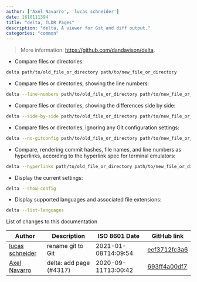 ```yaml
---
author: ['Axel Navarro', 'lucas schneider']
date: 1610111394
title: "delta, TLDR Pages"
description: "delta, A viewer for Git and diff output."
categories: "common"
---
```

> More information: <https://github.com/dandavison/delta>.

- Compare files or directories:

```bash
delta path/to/old_file_or_directory path/to/new_file_or_directory
```

- Compare files or directories, showing the line numbers:

```bash
delta --line-numbers path/to/old_file_or_directory path/to/new_file_or_directory
```

- Compare files or directories, showing the differences side by side:

```bash
delta --side-by-side path/to/old_file_or_directory path/to/new_file_or_directory
```

- Compare files or directories, ignoring any Git configuration settings:

```bash
delta --no-gitconfig path/to/old_file_or_directory path/to/new_file_or_directory
```

- Compare, rendering commit hashes, file names, and line numbers as hyperlinks, according to the hyperlink spec for terminal emulators:

```bash
delta --hyperlinks path/to/old_file_or_directory path/to/new_file_or_directory
```

- Display the current settings:

```bash
delta --show-config
```

- Display supported languages and associated file extensions:

```bash
delta --list-languages
```
List of changes to this documentation


Author | Description | ISO 8601 Date | GitHub link
------|-----|-----|-----
[lucas schneider](mailto:casdpa@gmail.com) | rename git to Git | 2021-01-08T14:09:54 | [eef3712fc3a6](https://github.com/tldr-pages/tldr/commit/eef3712fc3a6a3774384b2e4ed934583c8349d75)
[Axel Navarro](mailto:navarroaxel@gmail.com) | delta: add page (#4317) | 2020-09-11T13:00:42 | [693ff4a00df7](https://github.com/tldr-pages/tldr/commit/693ff4a00df7d9736bd3214162c6d8ee2599503b)

